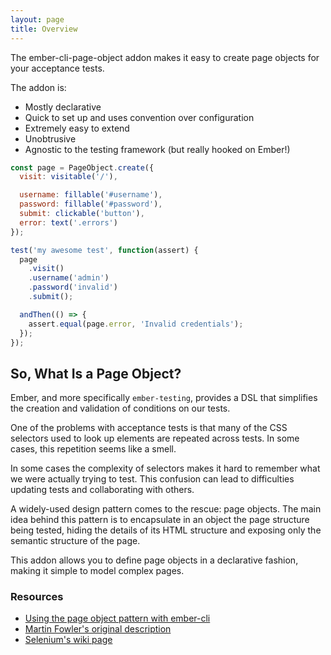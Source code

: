 ```yaml
---
layout: page
title: Overview
---
```


The ember-cli-page-object addon makes it easy to create page objects for your acceptance tests.

The addon is:

- Mostly declarative
- Quick to set up and uses convention over configuration
- Extremely easy to extend
- Unobtrusive
- Agnostic to the testing framework (but really hooked on Ember!)

```javascript
const page = PageObject.create({
  visit: visitable('/'),

  username: fillable('#username'),
  password: fillable('#password'),
  submit: clickable('button'),
  error: text('.errors')
});

test('my awesome test', function(assert) {
  page
    .visit()
    .username('admin')
    .password('invalid')
    .submit();

  andThen(() => {
    assert.equal(page.error, 'Invalid credentials');
  });
});
```

## So, What Is a Page Object?

Ember, and more specifically `ember-testing`, provides a DSL that simplifies the creation and validation of conditions on our tests.

One of the problems with acceptance tests is that many of the CSS selectors used to look up elements are repeated across tests. In some cases, this repetition seems like a smell.

In some cases the complexity of selectors makes it hard to remember what we were actually trying to test. This confusion can lead to difficulties updating tests and collaborating with others.

A widely-used design pattern comes to the rescue: page objects. The main idea behind this pattern is to encapsulate in an object the page structure being tested, hiding the details of its HTML structure and exposing only the semantic structure of the page.

This addon allows you to define page objects in a declarative fashion, making it simple to model complex pages.

### Resources

- [Using the page object pattern with ember-cli](https://wyeworks.com/blog/2015/5/13/using-the-page-object-pattern-with-ember-cli/)
- [Martin Fowler's original description](http://martinfowler.com/bliki/PageObject.html)
- [Selenium's wiki page](https://code.google.com/p/selenium/wiki/PageObjects)
